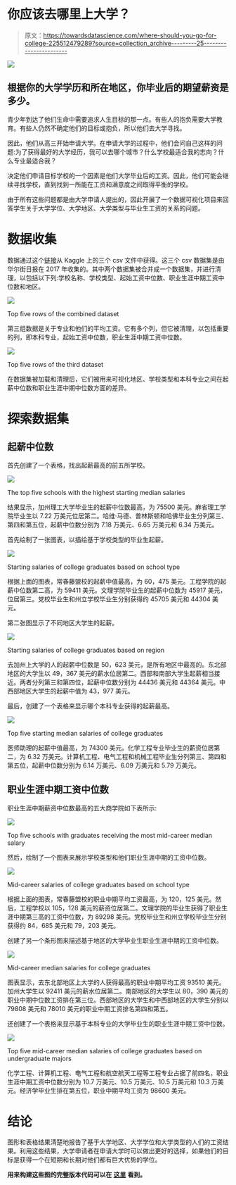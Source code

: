 # 你应该去哪里上大学？

> 原文：<https://towardsdatascience.com/where-should-you-go-for-college-225512479289?source=collection_archive---------25----------------------->

![](img/13ff03aad5325538694fd0bcce2be5a5.png)

## 根据你的大学学历和所在地区，你毕业后的期望薪资是多少。

青少年到达了他们生命中需要追求人生目标的那一点。有些人的抱负需要大学教育。有些人仍然不确定他们的目标或抱负，所以他们去大学寻找。

因此，他们从高三开始申请大学。在申请大学的过程中，他们会问自己这样的问题:为了获得最好的大学经历，我可以去哪个城市？什么学校最适合我的志向？什么专业最适合我？

决定他们申请目标学校的一个因素是他们大学毕业后的工资。因此，他们可能会继续寻找学校，直到找到一所能在工资和满意度之间取得平衡的学校。

由于所有这些问题都是由大学申请人提出的，因此开展了一个数据可视化项目来回答学生关于大学学位、大学地区、大学类型与毕业生工资的关系的问题。

# 数据收集

数据通过这个[链接](https://www.kaggle.com/wsj/college-salaries)从 Kaggle 上的三个 csv 文件中获得。这三个 csv 数据集是由华尔街日报在 2017 年收集的。其中两个数据集被合并成一个数据集，并进行清理，以包括以下列:学校名称、学校类型、起始工资中位数、职业生涯中期工资中位数和地区。

![](img/dc3ae60d2b558f614a2d63e781719891.png)

Top five rows of the combined dataset

第三组数据是关于专业和他们的平均工资。它有多个列，但它被清理，以包括重要的列，即本科专业，起始工资中位数，职业生涯中期工资中位数。

![](img/3b156c4e3360f231be003d7ac976162e.png)

Top five rows of the third dataset

在数据集被加载和清理后，它们被用来可视化地区、学校类型和本科专业之间在起薪中位数和职业生涯中期中位数方面的差异。

# 探索数据集

## 起薪中位数

首先创建了一个表格，找出起薪最高的前五所学校。

![](img/5406eb2910e0842b007f00f6e0c3d41f.png)

The top five schools with the highest starting median salaries

结果显示，加州理工大学毕业生的起薪中位数最高，为 75500 美元。麻省理工学院毕业生以 7.22 万美元位居第二。哈维·马德、普林斯顿和哈佛毕业生分列第三、第四和第五位，起薪中位数分别为 7.18 万美元、6.65 万美元和 6.34 万美元。

首先绘制了一张图表，以描绘基于学校类型的毕业生起薪。

![](img/2f55f30fdf5f844988b09b16ff195b5a.png)

Starting salaries of college graduates based on school type

根据上面的图表，常春藤盟校的起薪中值最高，为 60，475 美元。工程学院的起薪中位数第二高，为 59411 美元。文理学院毕业生的起薪中位数为 45917 美元，位居第三。党校毕业生和州立学校毕业生分别获得约 45705 美元和 44304 美元。

第二张图显示了不同地区大学生的起薪。

![](img/a299e8de3fbe7aa1ea2896bf7cca1bd5.png)

Starting salaries of college graduates based on region

去加州上大学的人的起薪中位数是 50，623 美元，是所有地区中最高的。东北部地区的大学生以 49，367 美元的薪水位居第二。西部和南部大学生起薪相当接近。两者分列第三和第四位，起薪中位数分别为 44436 美元和 44364 美元。中西部地区大学生的起薪中值为 43，977 美元。

最后，创建了一个表格来显示哪个本科专业获得的起薪最高。

![](img/e6f82e7b55a51593f4605e64c3d165df.png)

Top five starting median salaries of college graduates

医师助理的起薪中值最高，为 74300 美元。化学工程专业毕业生的薪资位居第二，为 6.32 万美元。计算机工程、电气工程和机械工程毕业生分列第三、第四和第五位，起薪中位数分别为 6.14 万美元、6.09 万美元和 5.79 万美元。

## 职业生涯中期工资中位数

职业生涯中期薪资中位数最高的五大商学院如下表所示:

![](img/6074c18677cbc6935182efd1079195c9.png)

Top five schools with graduates receiving the most mid-career median salary

然后，绘制了一个图表来展示学校类型和他们职业生涯中期的工资中位数。

![](img/52b5d0498ab0eebad91ebc889be833ca.png)

Mid-career salaries of college graduates based on school type

根据上面的图表，常春藤盟校的职业中期平均工资最高，为 120，125 美元。然后，工程学校以 105，128 美元的薪资位居第二。文理学院的毕业生获得了职业生涯中期第三高的工资中位数，为 89298 美元。党校毕业生和州立学校毕业生分别获得约 84，685 美元和 79，203 美元。

创建了另一个条形图来描述基于地区的大学毕业生职业生涯中期的工资中位数。

![](img/e96ece9040e9cd22e956dcdba2a2db96.png)

Mid-career median salaries for college graduates

图表显示，去东北部地区上大学的人获得最高的职业中期平均工资 93510 美元。加州大学生以 92411 美元的薪水位居第二。南部地区的大学生以 80，390 美元的职业中期中位数工资排在第三位。西部地区的大学生和中西部地区的大学生分别以 79808 美元和 78010 美元的职业中期工资排名第四和第五。

还创建了一个表格来显示基于本科专业的大学毕业生的职业生涯中期工资中位数。

![](img/47dc6efbfcfd26a76115c32b5f547573.png)

Top five mid-career median salaries of college graduates based on undergraduate majors

化学工程、计算机工程、电气工程和航空航天工程等工程专业占据了前四名，职业生涯中期工资中位数分别为 10.7 万美元、10.5 万美元、10.5 万美元和 10.3 万美元。经济学毕业生排在第五位，职业中期平均工资为 98600 美元。

# 结论

图形和表格结果清楚地报告了基于大学地区、大学学位和大学类型的人们的工资结果。利用这些结果，大学申请者在申请大学时可以做出更好的选择，如果他们的目标是获得一个在短期和长期对他们都有巨大优势的学位。

**用来构建这些图的完整版本代码可以在** [**这里**](https://github.com/MUbarak123-56/DataBEL/blob/master/COLLEGE%20ANALYSIS.ipynb) **看到。**